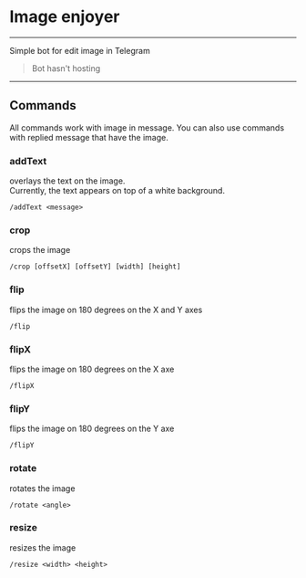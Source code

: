 # Image enjoyer
___

Simple bot for edit image in Telegram

> Bot hasn't hosting
***

## Commands

All commands work with image in message. You can also use commands with replied message that have the image.

### addText
overlays the text on the image. \
Currently, the text appears on top of a white background.

`/addText <message>`

### crop
crops the image

`/crop [offsetX] [offsetY] [width] [height]`


### flip
flips the image on 180 degrees on the X and Y axes

`/flip`

### flipX
flips the image on 180 degrees on the X axe

`/flipX`

### flipY
flips the image on 180 degrees on the Y axe

`/flipY`

### rotate
rotates the image

`/rotate <angle>`

### resize
resizes the image

`/resize <width> <height>`